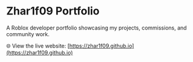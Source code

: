 # Zhar1f09 Portfolio
A Roblox developer portfolio showcasing my projects, commissions, and community work.

🌐 View the live website: [https://zhar1f09.github.io](https://zhar1f09.github.io)
